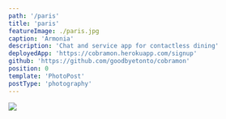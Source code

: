 ```yaml
---
path: '/paris'
title: 'paris'
featureImage: ./paris.jpg
caption: 'Armonia'
description: 'Chat and service app for contactless dining'
deployedApp: 'https://cobramon.herokuapp.com/signup'
github: 'https://github.com/goodbyetonto/cobramon'
position: 0
template: 'PhotoPost'
postType: 'photography'
---
```


<img src="https://lh3.googleusercontent.com/2UFudnNLxIRL5-WbxijdEG6zscX0N4pmpKy49tGPsf20vW2u_h3ZYFrXP-g4d6bb9lm41lxSx0giCPyUbI5g_S1mh_p7cbVEOdHbQjc6kaEXoI6UanUlUcBSdVRd90TE4AGGSha6UuQ"/>
